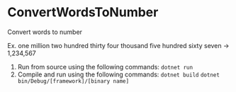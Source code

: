 # ConvertWordsToNumber
Convert words to number

Ex. one million two hundred thirty four thousand five hundred sixty seven -> 1,234,567

1. Run from source using the following commands:
  `dotnet run`
2. Compile and run using the following commands:
  `dotnet build`
  `dotnet bin/Debug/[framework]/[binary name]`